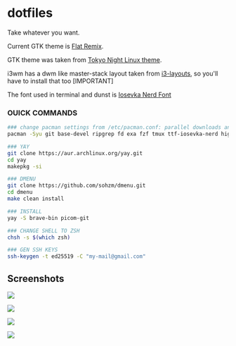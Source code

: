 # dotfiles

Take whatever you want.

Current GTK theme is [Flat Remix](https://github.com/daniruiz/flat-remix-gtk).

GTK theme was taken from [Tokyo Night Linux theme](https://github.com/koiosdev/Tokyo-Night-Linux).

i3wm has a dwm like master-stack layout taken from [i3-layouts](https://github.com/eliep/i3-layouts), so you'll have to install that too [IMPORTANT]

The font used in terminal and dunst is [Iosevka Nerd Font](https://github.com/ryanoasis/nerd-fonts/tree/master/patched-fonts/Iosevka)

### OUICK COMMANDS

```sh
### change pacman settings from /etc/pacman.conf: parallel downloads and color
pacman -Syu git base-devel ripgrep fd exa fzf tmux ttf-iosevka-nerd highlight zathura yarn alacritty xclip clipmenu btop xsel pulseaudio alsa-utils pulseaudio-alsa pavucontrol xdg-utils xdg-user-dirs prime-run sof-firmware alsa-firmware intel-ucode linux-headers linux linux-firmware nvidia nvidia-utils nvidia-settings nitrogen

### YAY
git clone https://aur.archlinux.org/yay.git
cd yay
makepkg -si

### DMENU
git clone https://github.com/sohzm/dmenu.git
cd dmenu
make clean install

### INSTALL
yay -S brave-bin picom-git

### CHANGE SHELL TO ZSH
chsh -s $(which zsh)

### GEN SSH KEYS
ssh-keygen -t ed25519 -C "my-mail@gmail.com"
```

## Screenshots

![](https://github.com/sz47/dotfiles/blob/main/screenshots/a.png)

![](https://github.com/sz47/dotfiles/blob/main/screenshots/b.png)

![](https://github.com/sz47/dotfiles/blob/main/screenshots/c.png)

![](https://github.com/sz47/dotfiles/blob/main/screenshots/d.png)
